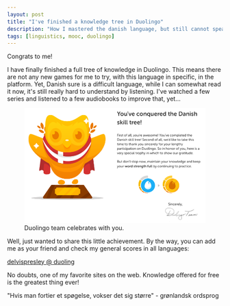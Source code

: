 ```yaml
---
layout: post
title: "I've finished a knowledge tree in Duolingo"
description: "How I mastered the danish language, but still cannot speak any danish"
tags: [linguistics, mooc, duolingo]
---
```


Congrats to me!

I have finally finished a full tree of knowledge in Duolingo. This means there are not any new games for me to try, with this language in specific, in the platform. Yet, Danish sure is a difficult language, while I can somewhat read it now, it's still really hard to understand by listening. I've watched a few series and listened to a few audiobooks to improve that, yet...

<figure>
	<img src="/images/danishconq.png" alt="danish is conqueres">
	<figcaption>Duolingo team celebrates with you.</figcaption>
</figure>

Well, just wanted to share this little achievement. By the way, you can add me as your friend and check my general scores in all languages:

<a href="https://www.duolingo.com/DelvisPresley" target="_blank">delvispresley @ duoling</a>

No doubts, one of my favorite sites on the web. Knowledge offered for free is the greatest thing ever!

"Hvis man fortier et spøgelse, vokser det sig større" - grønlandsk ordsprog